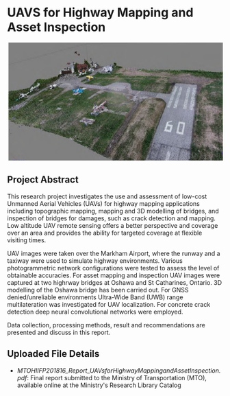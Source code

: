 # UAVS for Highway Mapping and Asset Inspection

<p align="center">
  <img src="/Graduate/UAVsforHighwayMappingandAssetInspection/images/markamPointCloud.PNG" width="1000" height="275" />
</p>

## Project Abstract
This research project investigates the use and assessment of low-cost Unmanned Aerial Vehicles (UAVs) for highway mapping applications including topographic mapping, mapping and 3D modelling of bridges, and inspection of bridges for damages, such as crack detection and mapping. Low altitude UAV remote sensing offers a better perspective and coverage over an area and provides the ability for targeted coverage at flexible visiting times.

UAV images were taken over the Markham Airport, where the runway and a taxiway were used to simulate highway environments. Various photogrammetric network configurations were tested to assess the level of obtainable accuracies. For asset mapping and inspection UAV images were captured at two highrway bridges at Oshawa and St Catharines, Ontario. 3D modelling of the Oshawa bridge has been carried out. For GNSS denied/unreliable environments Ultra-Wide Band (UWB) range multilateration was investigated for UAV localization. For concrete crack detection deep neural convolutional networks were employed.

Data collection, processing methods, result and recommendations are presented and discuss in this report.

## Uploaded File Details
- *MTOHIIFP201816_Report_UAVsforHighwayMappingandAssetInspection.pdf*: Final report submitted to the Ministry of Transportation (MTO), available online at the Ministry's Research Library Catalog
